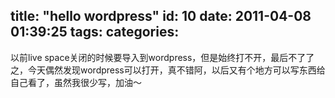 title: "hello wordpress"
id: 10
date: 2011-04-08 01:39:25
tags: 
categories: 
---

以前live space关闭的时候要导入到wordpress，但是始终打不开，最后不了了之，今天偶然发现wordpress可以打开，真不错阿，以后又有个地方可以写东西给自己看了，虽然我很少写，加油～
